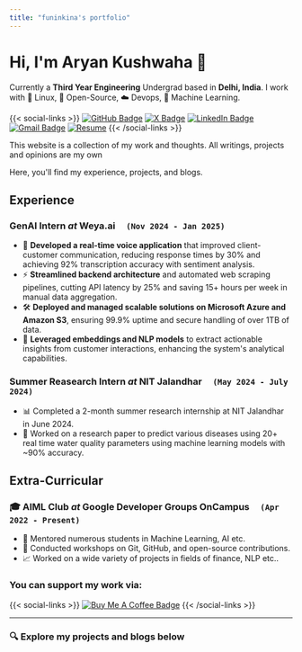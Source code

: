 ```yaml
---
title: "funinkina's portfolio"
---
```

# Hi, I'm Aryan Kushwaha 👋

Currently a **Third Year Engineering** Undergrad based in **Delhi, India**. I work with 🐧 Linux, 🌟 Open-Source, ☁️ Devops, 🤖 Machine Learning.

{{< social-links >}}
[![GitHub Badge](https://img.shields.io/badge/GitHub-181717?logo=github&logoColor=fff&style=for-the-badge)](https://github.com/funinkina)
[![X Badge](https://img.shields.io/badge/X-000?logo=x&logoColor=fff&style=for-the-badge)](https://x.com/funinkina)
[![LinkedIn Badge](https://img.shields.io/badge/LinkedIn-0077B5?logo=linkedin&logoColor=fff&style=for-the-badge)](https://www.linkedin.com/in/funinkina)
[![Gmail Badge](https://img.shields.io/badge/Gmail-EA4335?logo=gmail&logoColor=fff&style=for-the-badge)](mailto:aryankuswaha3101@gmail.com)
[![Resume](https://img.shields.io/badge/Resume-PDF-green?style=for-the-badge)](https://drive.google.com/file/d/1ihZrQcT2tONVpIvPu10jKKj2tmh7F0pw/view?usp=sharing)
{{< /social-links >}}

This website is a collection of my work and thoughts. All writings, projects and opinions are my own

Here, you'll find my experience, projects, and blogs.

## Experience
### GenAI Intern *at* Weya.ai &nbsp; &nbsp; `(Nov 2024 - Jan 2025)`
  - 🎯 **Developed a real-time voice application** that improved client-customer communication, reducing response times by 30% and achieving 92% transcription accuracy with sentiment analysis.
  - ⚡ **Streamlined backend architecture** and automated web scraping pipelines, cutting API latency by 25% and saving 15+ hours per week in manual data aggregation.
  - 🛠️ **Deployed and managed scalable solutions on Microsoft Azure and Amazon S3**, ensuring 99.9% uptime and secure handling of over 1TB of data.
  - 🧠 **Leveraged embeddings and NLP models** to extract actionable insights from customer interactions, enhancing the system's analytical capabilities.

### Summer Reasearch Intern *at* NIT Jalandhar &nbsp; &nbsp; `(May 2024 - July 2024)`
  - 📊 Completed a 2-month summer research internship at NIT Jalandhar in June 2024.
  - 🌊 Worked on a research paper to predict various diseases using 20+ real time water quality parameters using machine learning models with ~90% accuracy.


## Extra-Curricular
### 🎓 AIML Club *at* Google Developer Groups OnCampus &nbsp; &nbsp; `(Apr 2022 - Present)`
  - 🌟 Mentored numerous students in Machine Learning, AI etc.
  - 🚀 Conducted workshops on Git, GitHub, and open-source contributions.
  - 📈 Worked on a wide variety of projects in fields of finance, NLP etc..

### You can support my work via:
{{< social-links >}}
[![Buy Me A Coffee Badge](https://img.shields.io/badge/Buy%20Me%20A%20Coffee-FD0?logo=buymeacoffee&logoColor=000&style=for-the-badge)](https://www.buymeacoffee.com/funinkina)
{{< /social-links >}}

----
### 🔍 Explore my projects and blogs below
